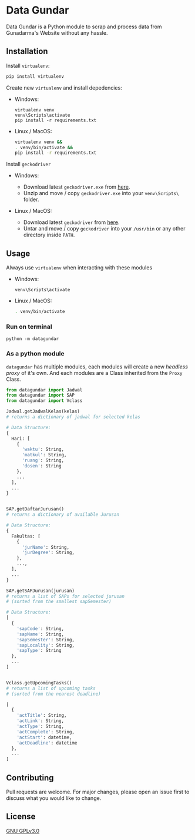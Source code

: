 # Data Gundar

Data Gundar is a Python module to scrap and process data from Gunadarma's Website without any hassle.

## Installation

Install `virtualenv`:

```bash
pip install virtualenv
```

Create new `virtualenv` and install depedencies:

- Windows:

    ```
    virtualenv venv
    venv\Scripts\activate
    pip install -r requirements.txt
    ```

- Linux / MacOS:

    ```bash
    virtualenv venv &&
    . venv/bin/activate && 
    pip install -r requirements.txt
    ```

Install `geckodriver`

- Windows:

  - Download latest `geckodriver.exe` from [here](https://github.com/mozilla/geckodriver/releases/).
  - Unzip and move / copy `geckodriver.exe` into your `venv\Scripts\` folder.

- Linux / MacOS:

  - Download latest `geckodriver` from [here](https://github.com/mozilla/geckodriver/releases/).
  - Untar and move / copy `geckodriver` into your `/usr/bin` or any other directory inside `PATH`.

## Usage

Always use `virtualenv` when interacting with these modules

- Windows:

  ```
  venv\Scripts\activate
  ```

- Linux / MacOS:

  ```bash
  . venv/bin/activate
  ```

### Run on terminal

```
python -m datagundar
```

### As a python module

`datagundar` has multiple modules, each modules will create a new _headless proxy_ of it's own. And each modules are a Class inherited from the `Proxy` Class.

```python
from datagundar import Jadwal
from datagundar import SAP
from datagundar import Vclass

Jadwal.getJadwalKelas(kelas)
# returns a dictionary of jadwal for selected kelas

# Data Structure:
{
  Hari: [
    {
      'waktu': String,
      'matkul': String,
      'ruang': String,
      'dosen': String
    },
    ...
  ],
  ...
}


SAP.getDaftarJurusan()
# returns a dictionary of available Jurusan

# Data Structure:
{
  Fakultas: [
    {
      'jurName': String,
      'jurDegree': String,
    },
    ...,
  ],
  ...
}

SAP.getSAPJurusan(jurusan)
# returns a list of SAPs for selected jurusan 
# (sorted from the smallest sapSemester)

# Data Structure:
[
  {
    'sapCode': String,
    'sapName': String,
    'sapSemester': String,
    'sapLocality': String,
    'sapType': String
  },
  ...
]


Vclass.getUpcomingTasks()
# returns a list of upcoming tasks
# (sorted from the nearest deadline)

[
  {
    'actTitle': String,
    'actLink': String,
    'actType': String,
    'actComplete': String,
    'actStart': datetime,
    'actDeadline': datetime
  },
  ...
]
```

## Contributing

Pull requests are welcome. For major changes, please open an issue first to discuss what you would like to change.

## License

[GNU GPLv3.0](https://github.com/Rayhanga/DataGundar/blob/master/LICENSE)
